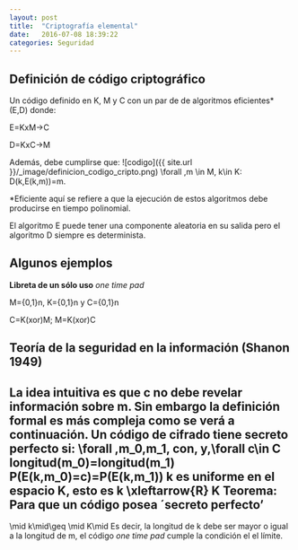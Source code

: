 ```yaml
---
layout: post
title:  "Criptografía elemental"
date:   2016-07-08 18:39:22
categories: Seguridad
---
```

Definición de código criptográfico
----------------------------------

Un código definido en K, M y C con un par de de algoritmos eficientes* (E,D) donde:

E=KxM→C

D=KxC→M

Además, debe cumplirse que: ![codigo]({{ site.url }}/_image/definicion_codigo_cripto.png) \forall \,m \in M, k\in K: D(k,E(k,m))=m.

*Eficiente aquí se refiere a que la ejecución de estos algoritmos debe producirse en tiempo polinomial.

El algoritmo E puede tener una componente aleatoria en su salida pero el algoritmo D siempre es determinista.

Algunos ejemplos
----------------
**Libreta de un sólo uso** *one time pad*

M={0,1}n, K={0,1}n y C={0,1}n

C=K(xor)M; M=K(xor)C 

Teoría de la seguridad en la información (Shanon 1949)
------------------------------------------------------

La idea intuitiva es que c no debe revelar información sobre m. Sin embargo la definición formal es más compleja como se verá a continuación.
Un código de cifrado tiene **secreto perfecto** si:
\forall \,m_0,m_1\, con\, y\,\forall c\in C
longitud(m_0)=longitud(m_1)
P(E(k,m_0)=c)=P(E(k,m_1))
k es uniforme en el espacio K, esto es k \xleftarrow{R} K
Teorema: Para que un código posea ´secreto perfecto’
-------------
\mid k\mid\geq \mid K\mid
Es decir, la longitud de k debe ser mayor o igual a la longitud de m, el código *one time pad* cumple la condición el el límite.

